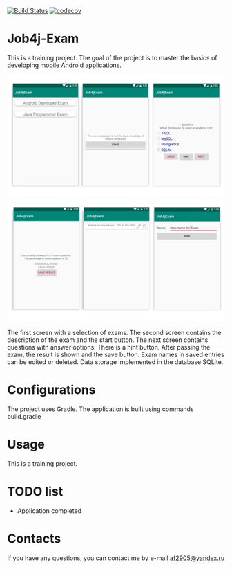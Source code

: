 [![Build Status](https://travis-ci.org/af2905/Job4j-Exam.svg?branch=master)](https://travis-ci.org/af2905/Job4j-Exam)
[![codecov](https://codecov.io/gh/af2905/Job4j-Exam/branch/master/graph/badge.svg)](https://codecov.io/gh/af2905/Job4j-Exam)

# Job4j-Exam
This is a training project. The goal of the project is to master the basics of developing mobile Android applications.

![Image of Yaktocat](https://github.com/af2905/Job4j-Exam/blob/master/app/images/exam_1.png)
![Image of Yaktocat](https://github.com/af2905/Job4j-Exam/blob/master/app/images/exam_2.png)

The first screen with a selection of exams.
The second screen contains the description of the exam and the start button.
The next screen contains questions with answer options. There is a hint button.
After passing the exam, the result is shown and the save button.
Exam names in saved entries can be edited or deleted. Data storage implemented in the database SQLite.


# Configurations
The project uses Gradle. The application is built using commands build.gradle

# Usage
This is a training project.

# TODO list
* Application completed


# Contacts
If you have any questions, you can contact me by e-mail af2905@yandex.ru
